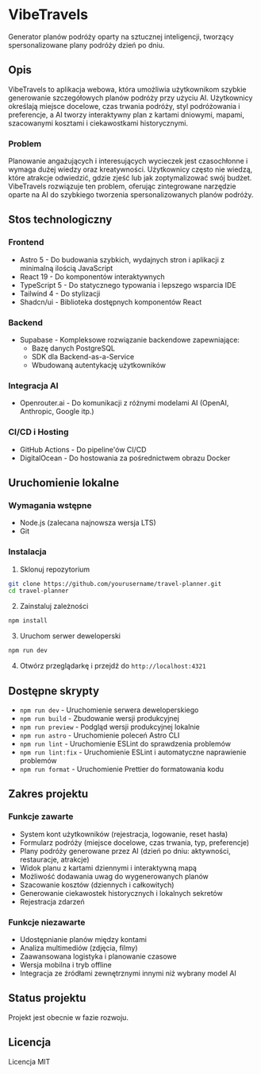 # VibeTravels

Generator planów podróży oparty na sztucznej inteligencji, tworzący spersonalizowane plany podróży dzień po dniu.

## Opis

VibeTravels to aplikacja webowa, która umożliwia użytkownikom szybkie generowanie szczegółowych planów podróży przy użyciu AI. Użytkownicy określają miejsce docelowe, czas trwania podróży, styl podróżowania i preferencje, a AI tworzy interaktywny plan z kartami dniowymi, mapami, szacowanymi kosztami i ciekawostkami historycznymi.

### Problem

Planowanie angażujących i interesujących wycieczek jest czasochłonne i wymaga dużej wiedzy oraz kreatywności. Użytkownicy często nie wiedzą, które atrakcje odwiedzić, gdzie zjeść lub jak zoptymalizować swój budżet. VibeTravels rozwiązuje ten problem, oferując zintegrowane narzędzie oparte na AI do szybkiego tworzenia spersonalizowanych planów podróży.

## Stos technologiczny

### Frontend
- Astro 5 - Do budowania szybkich, wydajnych stron i aplikacji z minimalną ilością JavaScript
- React 19 - Do komponentów interaktywnych
- TypeScript 5 - Do statycznego typowania i lepszego wsparcia IDE
- Tailwind 4 - Do stylizacji
- Shadcn/ui - Biblioteka dostępnych komponentów React

### Backend
- Supabase - Kompleksowe rozwiązanie backendowe zapewniające:
  - Bazę danych PostgreSQL
  - SDK dla Backend-as-a-Service
  - Wbudowaną autentykację użytkowników

### Integracja AI
- Openrouter.ai - Do komunikacji z różnymi modelami AI (OpenAI, Anthropic, Google itp.)

### CI/CD i Hosting
- GitHub Actions - Do pipeline'ów CI/CD
- DigitalOcean - Do hostowania za pośrednictwem obrazu Docker

## Uruchomienie lokalne

### Wymagania wstępne
- Node.js (zalecana najnowsza wersja LTS)
- Git

### Instalacja

1. Sklonuj repozytorium
```bash
git clone https://github.com/yourusername/travel-planner.git
cd travel-planner
```

2. Zainstaluj zależności
```bash
npm install
```

3. Uruchom serwer deweloperski
```bash
npm run dev
```

4. Otwórz przeglądarkę i przejdź do `http://localhost:4321`

## Dostępne skrypty

- `npm run dev` - Uruchomienie serwera deweloperskiego
- `npm run build` - Zbudowanie wersji produkcyjnej
- `npm run preview` - Podgląd wersji produkcyjnej lokalnie
- `npm run astro` - Uruchomienie poleceń Astro CLI
- `npm run lint` - Uruchomienie ESLint do sprawdzenia problemów
- `npm run lint:fix` - Uruchomienie ESLint i automatyczne naprawienie problemów
- `npm run format` - Uruchomienie Prettier do formatowania kodu

## Zakres projektu

### Funkcje zawarte
- System kont użytkowników (rejestracja, logowanie, reset hasła)
- Formularz podróży (miejsce docelowe, czas trwania, typ, preferencje)
- Plany podróży generowane przez AI (dzień po dniu: aktywności, restauracje, atrakcje)
- Widok planu z kartami dziennymi i interaktywną mapą
- Możliwość dodawania uwag do wygenerowanych planów
- Szacowanie kosztów (dziennych i całkowitych)
- Generowanie ciekawostek historycznych i lokalnych sekretów
- Rejestracja zdarzeń

### Funkcje niezawarte
- Udostępnianie planów między kontami
- Analiza multimediów (zdjęcia, filmy)
- Zaawansowana logistyka i planowanie czasowe
- Wersja mobilna i tryb offline
- Integracja ze źródłami zewnętrznymi innymi niż wybrany model AI

## Status projektu

Projekt jest obecnie w fazie rozwoju.

## Licencja

Licencja MIT
